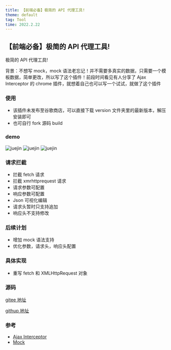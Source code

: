 ```yaml
---
title: 【前端必备】极简的 API 代理工具!
theme: default
tag: Tool
time: 2022.2.22
---
```


## 【前端必备】极简的 API 代理工具!

极简的 API 代理工具!

背景：不想写 mock，mock 语法老忘记！并不需要多真实的数据，只需要一个模板数据，简单更改，所以写了这个插件！前段时间看见有人分享了 Ajax Interceptor 的 chrome 插件，就想着自己也可以写一个试试，就做了这个插件

### 使用

- 该插件未发布至谷歌商店，可以直接下载 version 文件夹里的最新版本，解压安装即可
- 也可自行 fork 源码 build

### demo

![juejin](https://p3-juejin.byteimg.com/tos-cn-i-k3u1fbpfcp/24d98c2f40754a2eabe6c54e78d8e689~tplv-k3u1fbpfcp-zoom-1.image)
![juejin](https://p3-juejin.byteimg.com/tos-cn-i-k3u1fbpfcp/d77d1c14541b450ba0752aa1b72543e6~tplv-k3u1fbpfcp-zoom-1.image)
![juejin](https://p3-juejin.byteimg.com/tos-cn-i-k3u1fbpfcp/841b0421239740e6a982ffb8c53841c4~tplv-k3u1fbpfcp-zoom-1.image)

### 请求拦截

- 拦截 fetch 请求
- 拦截 xmrhttprequest 请求
- 请求参数可配置
- 响应参数可配置
- Json 可视化编辑
- 请求头暂时只支持追加
- 响应头不支持修改

### 后续计划

- 增加 mock 语法支持
- 优化参数，请求头，响应头配置

### 具体实现

- 重写 fetch 和 XMLHttpRequest 对象

### 源码

[gitee 地址](https://gitee.com/Y_onghu/api_proxy_pro)

[githup 地址](https://github.com/HitStarrySky/api_proxy)

### 参考

- [Ajax Interceptor](https://github.com/YGYOOO/ajax-interceptor)
- [Mock](https://github.com/nuysoft/Mock)
